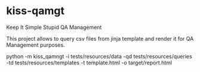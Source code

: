 # kiss-qamgt
Keep It Simple Stupid QA Management

This project allows to query csv files from jinja template and render it for QA Management purposes.

python -m kiss_qamngt -i tests/resources/data -qd tests/resources/queries -td tests/resources/templates -t template.html -o target/report.html